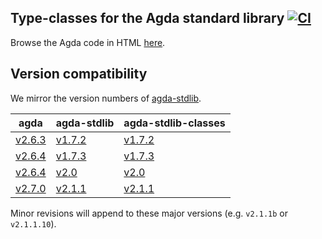 ## Type-classes for the Agda standard library [![CI](https://github.com/agda/agda-stdlib-classes/workflows/CI/badge.svg)](https://github.com/agda/agda-stdlib-classes/actions)

Browse the Agda code in HTML [here](https://agda.github.io/agda-stdlib-classes).

## Version compatibility

We mirror the version numbers of [agda-stdlib](https://github.com/agda/agda-stdlib).

| **agda** | **agda-stdlib** | **agda-stdlib-classes** |
|----------|-----------------|-------------------------|
| [v2.6.3](https://github.com/agda/agda/releases/tag/v2.6.3) | [v1.7.2](https://github.com/agda/agda-stdlib/releases/tag/v1.7.2) | [v1.7.2](https://github.com/agda/agda-stdlib-classes/releases/tag/v1.7.2) |
| [v2.6.4](https://github.com/agda/agda/releases/tag/v2.6.4) | [v1.7.3](https://github.com/agda/agda-stdlib/releases/tag/v1.7.3) | [v1.7.3](https://github.com/agda/agda-stdlib-classes/releases/tag/v1.7.3) |
| [v2.6.4](https://github.com/agda/agda/releases/tag/v2.6.4) | [v2.0](https://github.com/agda/agda-stdlib/releases/tag/v2.0) | [v2.0](https://github.com/agda/agda-stdlib-classes/releases/tag/v2.0) |
| [v2.7.0](https://github.com/agda/agda/releases/tag/v2.7.0) | [v2.1.1](https://github.com/agda/agda-stdlib/releases/tag/v2.1.1) | [v2.1.1](https://github.com/agda/agda-stdlib-classes/releases/tag/v2.1.1) |

Minor revisions will append to these major versions (e.g. `v2.1.1b` or `v2.1.1.10`).
